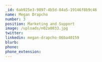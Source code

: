 ```yaml
---
_id: 6ab925e3-9897-4b5d-84a5-19146f8b9c46
name: Megan Drapcho
number: 3
position: Marketing and Support
image: /uploads/n02a0033.jpg
twitter:
linkedin: megan-drapcho-86ba40159
blurb:
phone:
phone_extension:
---
```

